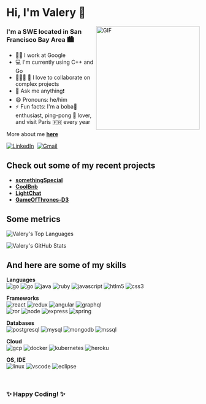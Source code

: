 # Hi, I'm Valery 👋

<img align="right" height="270px" alt="GIF" src="https://cdn.dribbble.com/users/260312/screenshots/2553737/antnodeskdb.gif" />

### I'm a SWE located in San Francisco Bay Area 🏙

- 🧑‍💻 I work at Google
- 💻 I'm currently using C++ and Go
- 🚴🏾‍♀️ 🚴 I love to collaborate on complex projects
- 💬 Ask me anything❗️
- 😄 Pronouns: he/him
- ⚡ Fun facts: I'm a boba🧋enthusiast, ping-pong 🏓 lover, and visit Paris 🇫🇷 every year

More about me **[here](https://www.valeryn.com/)**

<a href="https://www.linkedin.com/in/valeryn/"><img src="https://img.shields.io/badge/LinkedIn-0077B5?style=for-the-badge&logo=linkedin&logoColor=white" alt="LinkedIn" /></a>&nbsp;
<a href="mailto:valery.nguyen@ucla.edu"><img src="https://img.shields.io/badge/Gmail-D14836?style=for-the-badge&logo=gmail&logoColor=white" alt="Gmail"/></a>&nbsp;

## Check out some of my recent projects
- **[somethingSpecial](https://github.com/valery-nguyen/somethingSpecial)**
- **[CoolBnb](https://github.com/valery-nguyen/coolbnb/)**
- **[LightChat](https://github.com/valery-nguyen/lightchat/)**
- **[GameOfThrones-D3](https://github.com/valery-nguyen/GameOfThrones-D3/)**

## Some metrics

![Valery's Top Languages](https://github-readme-stats.vercel.app/api/top-langs/?username=valery-nguyen&layout=compact)

![Valery's GitHub Stats](https://github-readme-stats.vercel.app/api?username=valery-nguyen&show_icons=true&include_all_commits=true)

## And here are some of my skills

**Languages**<br/>
<img src="https://img.shields.io/badge/Go-00ADD8?style=for-the-badge&logo=go&logoColor=white" alt="go"/>
<img src="https://img.shields.io/badge/C++-00599C?style=flat-square&logo=C%2B%2B&logoColor=white" alt="go"/>
<img src="https://img.shields.io/badge/Java-ED8B00?style=for-the-badge&logo=java&logoColor=white" alt="java"/>
<img src="https://img.shields.io/badge/Ruby-CC342D?style=for-the-badge&logo=ruby&logoColor=white" alt="ruby"/>
<img src="https://img.shields.io/badge/JavaScript-F7DF1E?style=for-the-badge&logo=javascript&logoColor=black" alt="javascript"/>
<img src="https://img.shields.io/badge/HTML5-E34F26?style=for-the-badge&logo=html5&logoColor=white" alt="htlm5"/>
<img src="https://img.shields.io/badge/CSS3-1572B6?style=for-the-badge&logo=css3&logoColor=white" alt="css3"/>

**Frameworks**<br/>
<img src="https://img.shields.io/badge/React-20232A?style=for-the-badge&logo=react&logoColor=61DAFB" alt="react"/>
<img src="https://img.shields.io/badge/Redux-593D88?style=for-the-badge&logo=redux&logoColor=white" alt="redux"/>
<img src="https://img.shields.io/badge/Angular-DD0031?style=for-the-badge&logo=angular&logoColor=white" alt="angular"/>
<img src="https://img.shields.io/badge/GraphQl-E10098?style=for-the-badge&logo=graphql&logoColor=white" alt="graphql"/>
<br/>
<img src="https://img.shields.io/badge/Ruby_on_Rails-CC0000?style=for-the-badge&logo=ruby-on-rails&logoColor=white" alt="ror"/>
<img src="https://img.shields.io/badge/Node.js-43853D?style=for-the-badge&logo=node.js&logoColor=white" alt="node"/>
<img src="https://img.shields.io/badge/Express.js-404D59?style=for-the-badge&logo=express&logoColor=white" alt="express"/>
<img src="https://img.shields.io/badge/Spring-6DB33F?style=for-the-badge&logo=spring&logoColor=white" alt="spring"/>

**Databases**<br/>
<img src="https://img.shields.io/badge/PostgreSQL-316192?style=for-the-badge&logo=postgresql&logoColor=white" alt="postgresql"/>
<img src="https://img.shields.io/badge/MySQL-00000F?style=for-the-badge&logo=mysql&logoColor=white" alt="mysql"/>
<img src="https://img.shields.io/badge/MongoDB-4EA94B?style=for-the-badge&logo=mongodb&logoColor=white" alt="mongodb"/>
<img src="https://img.shields.io/badge/Microsoft%20SQL%20Sever-CC2927?style=for-the-badge&logo=microsoft%20sql%20server&logoColor=white" alt="mssql"/>

**Cloud**<br/>
<img src="https://img.shields.io/badge/Google_Cloud-4285F4?style=for-the-badge&logo=google-cloud&logoColor=white" alt="gcp"/>
<img src="https://img.shields.io/badge/Docker-2CA5E0?style=for-the-badge&logo=docker&logoColor=white" alt="docker"/>
<img src="https://img.shields.io/badge/kubernetes-326ce5.svg?&style=for-the-badge&logo=kubernetes&logoColor=white" alt="kubernetes"/>
<img src="https://img.shields.io/badge/Heroku-430098?style=for-the-badge&logo=heroku&logoColor=white" alt="heroku"/>

**OS, IDE**<br/>
<img src="https://img.shields.io/badge/Linux-FCC624?style=for-the-badge&logo=linux&logoColor=black" alt="linux"/>
<img src="https://img.shields.io/badge/Visual_Studio_Code-0078D4?style=for-the-badge&logo=visual%20studio%20code&logoColor=white" alt="vscode"/>
<img src="https://img.shields.io/badge/Eclipse-2C2255?style=for-the-badge&logo=eclipse&logoColor=white" alt="eclipse"/>

<br/>

### ✨ Happy Coding! ✨ 

<br/>
